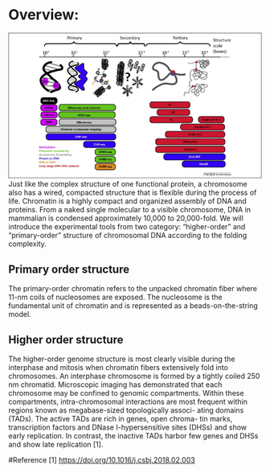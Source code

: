 # Overview:
![](/assets/捕获.JPG)
Just like the complex structure of one functional protein, a chromosome also has a wired, compacted structure that is flexible during the process of life. Chromatin is a highly compact and organized assembly of DNA and proteins. From a naked single molecular to a visible chromosome, DNA in mammalian is condensed approximately 10,000 to 20,000-fold. We will introduce the experimental tools from two category: “higher-order” and “primary-order” structure of chromosomal DNA according to the folding complexity. 

## Primary order structure
The primary-order chromatin refers to the unpacked chromatin fiber where 11-nm coils of nucleosomes are exposed. The nucleosome is the fundamental unit of chromatin and is represented as a beads-on-the-string model. 

## Higher order structure
The higher-order genome structure is most clearly visible during the interphase and mitosis when chromatin fibers extensively fold into chromosomes. An interphase chromosome is formed by a tightly coiled 250 nm chromatid. Microscopic imaging has demonstrated that each chromosome may be confined to genomic compartments. Within these compartments, intra-chromosomal interactions are most frequent within regions known as megabase-sized topologically associ- ating domains (TADs). The active TADs are rich in genes, open chroma- tin marks, transcription factors and DNase I-hypersensitive sites (DHSs) and show early replication. In contrast, the inactive TADs harbor few genes and DHSs and show late replication [1].

#Reference
[1] https://doi.org/10.1016/j.csbj.2018.02.003



